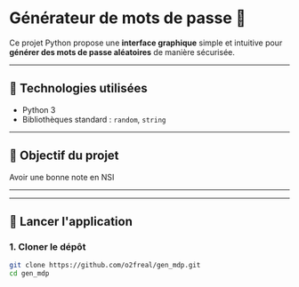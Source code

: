 # Générateur de mots de passe 🔐

Ce projet Python propose une **interface graphique** simple et intuitive pour **générer des mots de passe aléatoires** de manière sécurisée.

---

## 🧰 Technologies utilisées

- Python 3
- Bibliothèques standard : `random`, `string`

---

## 🎯 Objectif du projet

Avoir une bonne note en NSI

---

---

## 🚀 Lancer l'application

### 1. Cloner le dépôt

```bash
git clone https://github.com/o2freal/gen_mdp.git
cd gen_mdp
